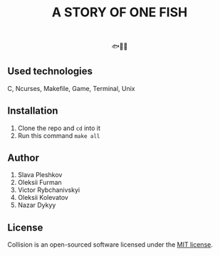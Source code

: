 <p align="center">
    <h1 align="center">A STORY OF ONE FISH</h1>
    <br>
</p>
<p align="center">🐟🐠🐡</p>

## Used technologies

C, Ncurses, Makefile, Game, Terminal, Unix

## Installation
1. Clone the repo and `cd` into it
1. Run this command `make all`

## Author
1. Slava Pleshkov
1. Oleksii Furman
1. Victor Rybchanivskyi
1. Oleksii Kolevatov
1. Nazar Dykyy

## License

Collision is an open-sourced software licensed under the [MIT license](LICENSE.md).
